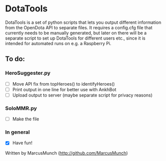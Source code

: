 # DotaTools
DotaTools is a set of python scripts that lets you output different information from the OpenDota API to separate files. It requires a config.cfg file that currently needs to be manually generated, but later on there will be a separate script to set up DotaTools for different users etc., since it is intended for automated runs on e.g. a Raspberry Pi.

## To do:

### HeroSuggester.py
- [ ] Move API fix from topHeroes() to identifyHeroes()
- [ ] Print output in one line for better use with AnkhBot
- [ ] Upload output to server (maybe separate script for privacy reasons)

### SoloMMR.py
- [ ] Make the file

### In general
- [x] Have fun!

Written by MarcusMunch (http://github.com/MarcusMunch)
